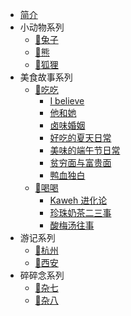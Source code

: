 * [简介](/)
* 小动物系列
    * [🐰兔子](animal/rabbit/)
    * [🐻熊](animal/bear/)
    * [🦊狐狸](animal/fox/)
* 美食故事系列
    * [🍔吃吃](food/eat/)
        * [I believe](food/eat/i-believe.md)
        * [他和她](food/eat/他和她.md)
        * [卤味婚姻](food/eat/卤味婚姻.md)
        * [好吃的夏天日常](food/eat/好吃的夏天日常.md)
        * [美味的端午节日常](food/eat/美味的端午节日常.md)
        * [贫穷面与富贵面](food/eat/贫穷面与富贵面.md)
        * [鸭血独白](food/eat/鸭血独白.md)
    * [🍻喝喝](food/drink/)
        * [Kaweh 进化论](food/drink/Kaweh进化论.md)
        * [珍珠奶茶二三事](food/drink/珍珠奶茶二三事.md)
        * [酸梅汤往事](food/drink/酸梅汤往事.md)
* 游记系列
    * [🌊杭州](trip/hangzhou/)
    * [🌊西安](trip/xian/)
* 碎碎念系列
    * [🌈杂七](others/seven)
    * [🤞杂八](others/eight)